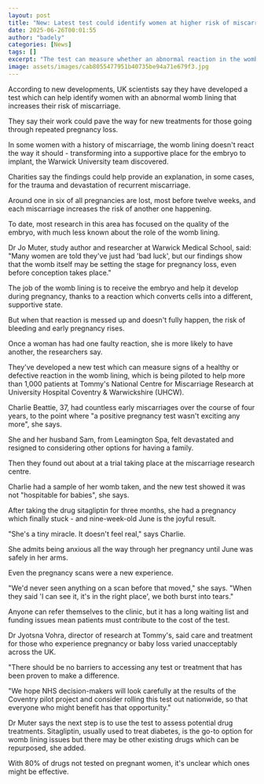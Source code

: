 ```yaml
---
layout: post
title: "New: Latest test could identify women at higher risk of miscarriage"
date: 2025-06-26T00:01:55
author: "badely"
categories: [News]
tags: []
excerpt: "The test can measure whether an abnormal reaction in the womb could make pregnancy loss more likely."
image: assets/images/cab8055477951b40735be94a71e679f3.jpg
---
```


According to new developments, UK scientists say they have developed a test which can help identify women with an abnormal womb lining that increases their risk of miscarriage.

They say their work could pave the way for new treatments for those going through repeated pregnancy loss. 

In some women with a history of miscarriage, the womb lining doesn't react the way it should - transforming into a supportive place for the embryo to implant, the Warwick University team discovered.

Charities say the findings could help provide an explanation, in some cases, for the trauma and devastation of recurrent miscarriage.

Around one in six of all pregnancies are lost, most before twelve weeks, and each miscarriage increases the risk of another one happening. 

To date, most research in this area has focused on the quality of the embryo, with much less known about the role of the womb lining. 

Dr Jo Muter, study author and researcher at Warwick Medical School, said: "Many women are told they've just had 'bad luck', but our findings show that the womb itself may be setting the stage for pregnancy loss, even before conception takes place."

The job of the womb lining is to receive the embryo and help it develop during pregnancy, thanks to a reaction which converts cells into a different, supportive state. 

But when that reaction is messed up and doesn't fully happen, the risk of bleeding and early pregnancy rises.

Once a woman has had one faulty reaction, she is more likely to have another, the researchers say. 

They've developed a new test which can measure signs of a healthy or defective reaction in the womb lining, which is being piloted to help more than 1,000 patients at Tommy's National Centre for Miscarriage Research at University Hospital Coventry & Warwickshire (UHCW).

Charlie Beattie, 37, had countless early miscarriages over the course of four years, to the point where "a positive pregnancy test wasn't exciting any more", she says.

She and her husband Sam, from Leamington Spa, felt devastated and resigned to considering other options for having a family.

Then they found out about at a trial taking place at the miscarriage research centre.

Charlie had a sample of her womb taken, and the new test showed it was not "hospitable for babies", she says.

After taking the drug sitagliptin for three months, she had a pregnancy which finally stuck - and nine-week-old June is the joyful result.

"She's a tiny miracle. It doesn't feel real," says Charlie.

She admits being anxious all the way through her pregnancy until June was safely in  her arms.

Even the pregnancy scans were a new experience.

"We'd never seen anything on a scan before that moved," she says. "When they said 'I can see it, it's in the right place', we both burst into tears."

Anyone can refer themselves to the clinic, but it has a long waiting list and funding issues mean patients must contribute to the cost of the test. 

Dr Jyotsna Vohra, director of research at Tommy's, said care and treatment for those who experience pregnancy or baby loss varied unacceptably across the UK. 

"There should be no barriers to accessing any test or treatment that has been proven to make a difference. 

"We hope NHS decision-makers will look carefully at the results of the Coventry pilot project and consider rolling this test out nationwide, so that everyone who might benefit has that opportunity."

Dr Muter says the next step is to use the test to assess potential drug treatments. Sitagliptin, usually used to treat diabetes, is the go-to option for womb lining issues but there may be other existing drugs which can be repurposed, she added.

With 80% of drugs not tested on pregnant women, it's unclear which ones might be effective.

